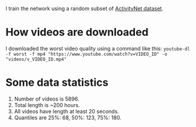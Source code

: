 I train the network using a random subset of [ActivityNet dataset](http://activity-net.org).

# How videos are downloaded
I downloaded the worst video quality using a command like this:
`youtube-dl -f worst -f mp4 "https://www.youtube.com/watch?v=VIDEO_ID" -o "videos/v_VIDEO_ID.mp4"`

# Some data statistics
1. Number of videos is 5896.
2. Total length is ~200 hours.
3. All videos have length at least 20 seconds.
4. Quantiles are 25%: 68, 50%: 123, 75%: 180.
